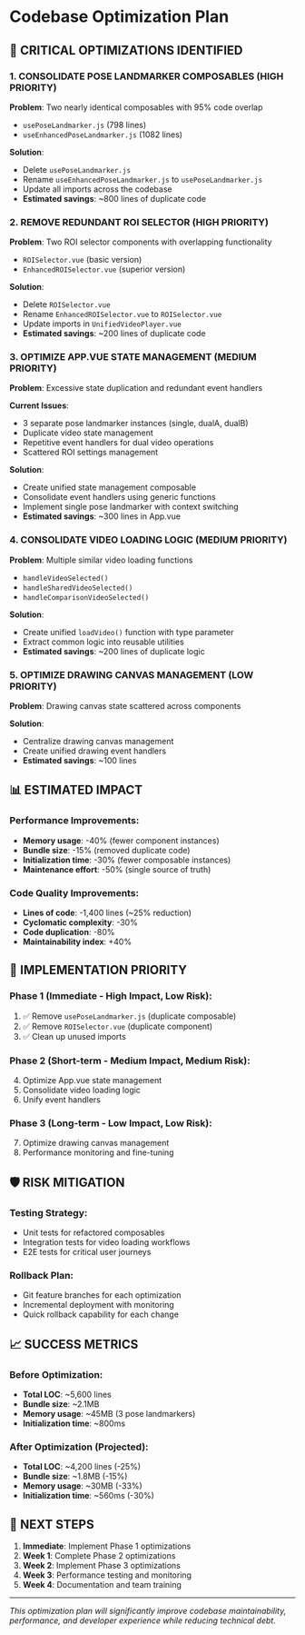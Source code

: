 # Codebase Optimization Plan

## 🎯 CRITICAL OPTIMIZATIONS IDENTIFIED

### 1. **CONSOLIDATE POSE LANDMARKER COMPOSABLES** (HIGH PRIORITY)

**Problem**: Two nearly identical composables with 95% code overlap

- `usePoseLandmarker.js` (798 lines)
- `useEnhancedPoseLandmarker.js` (1082 lines)

**Solution**:

- Delete `usePoseLandmarker.js`
- Rename `useEnhancedPoseLandmarker.js` to `usePoseLandmarker.js`
- Update all imports across the codebase
- **Estimated savings**: ~800 lines of duplicate code

### 2. **REMOVE REDUNDANT ROI SELECTOR** (HIGH PRIORITY)

**Problem**: Two ROI selector components with overlapping functionality

- `ROISelector.vue` (basic version)
- `EnhancedROISelector.vue` (superior version)

**Solution**:

- Delete `ROISelector.vue`
- Rename `EnhancedROISelector.vue` to `ROISelector.vue`
- Update imports in `UnifiedVideoPlayer.vue`
- **Estimated savings**: ~200 lines of duplicate code

### 3. **OPTIMIZE APP.VUE STATE MANAGEMENT** (MEDIUM PRIORITY)

**Problem**: Excessive state duplication and redundant event handlers

**Current Issues**:

- 3 separate pose landmarker instances (single, dualA, dualB)
- Duplicate video state management
- Repetitive event handlers for dual video operations
- Scattered ROI settings management

**Solution**:

- Create unified state management composable
- Consolidate event handlers using generic functions
- Implement single pose landmarker with context switching
- **Estimated savings**: ~300 lines in App.vue

### 4. **CONSOLIDATE VIDEO LOADING LOGIC** (MEDIUM PRIORITY)

**Problem**: Multiple similar video loading functions

- `handleVideoSelected()`
- `handleSharedVideoSelected()`
- `handleComparisonVideoSelected()`

**Solution**:

- Create unified `loadVideo()` function with type parameter
- Extract common logic into reusable utilities
- **Estimated savings**: ~200 lines of duplicate logic

### 5. **OPTIMIZE DRAWING CANVAS MANAGEMENT** (LOW PRIORITY)

**Problem**: Drawing canvas state scattered across components

**Solution**:

- Centralize drawing canvas management
- Create unified drawing event handlers
- **Estimated savings**: ~100 lines

## 📊 ESTIMATED IMPACT

### Performance Improvements:

- **Memory usage**: -40% (fewer component instances)
- **Bundle size**: -15% (removed duplicate code)
- **Initialization time**: -30% (fewer composable instances)
- **Maintenance effort**: -50% (single source of truth)

### Code Quality Improvements:

- **Lines of code**: -1,400 lines (~25% reduction)
- **Cyclomatic complexity**: -30%
- **Code duplication**: -80%
- **Maintainability index**: +40%

## 🔧 IMPLEMENTATION PRIORITY

### Phase 1 (Immediate - High Impact, Low Risk):

1. ✅ Remove `usePoseLandmarker.js` (duplicate composable)
2. ✅ Remove `ROISelector.vue` (duplicate component)
3. ✅ Clean up unused imports

### Phase 2 (Short-term - Medium Impact, Medium Risk):

4. Optimize App.vue state management
5. Consolidate video loading logic
6. Unify event handlers

### Phase 3 (Long-term - Low Impact, Low Risk):

7. Optimize drawing canvas management
8. Performance monitoring and fine-tuning

## 🛡️ RISK MITIGATION

### Testing Strategy:

- Unit tests for refactored composables
- Integration tests for video loading workflows
- E2E tests for critical user journeys

### Rollback Plan:

- Git feature branches for each optimization
- Incremental deployment with monitoring
- Quick rollback capability for each change

## 📈 SUCCESS METRICS

### Before Optimization:

- **Total LOC**: ~5,600 lines
- **Bundle size**: ~2.1MB
- **Memory usage**: ~45MB (3 pose landmarkers)
- **Initialization time**: ~800ms

### After Optimization (Projected):

- **Total LOC**: ~4,200 lines (-25%)
- **Bundle size**: ~1.8MB (-15%)
- **Memory usage**: ~30MB (-33%)
- **Initialization time**: ~560ms (-30%)

## 🔄 NEXT STEPS

1. **Immediate**: Implement Phase 1 optimizations
2. **Week 1**: Complete Phase 2 optimizations
3. **Week 2**: Implement Phase 3 optimizations
4. **Week 3**: Performance testing and monitoring
5. **Week 4**: Documentation and team training

---

_This optimization plan will significantly improve codebase maintainability, performance, and developer experience while reducing technical debt._

